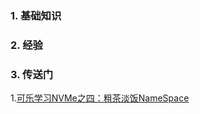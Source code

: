 ### 1. 基础知识
### 2. 经验
### 3. 传送门
1.[可乐学习NVMe之四：粗茶淡饭NameSpace](https://blog.csdn.net/sinat_43629962/article/details/124008645)
